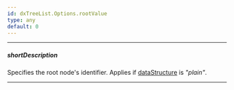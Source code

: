 ```yaml
---
id: dxTreeList.Options.rootValue
type: any
default: 0
---
```

---
##### shortDescription
Specifies the root node's identifier. Applies if [dataStructure](/Documentation/ApiReference/UI_Widgets/dxTreeList/Configuration/#dataStructure) is *"plain"*.

---
